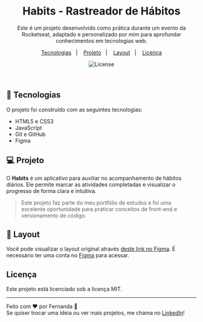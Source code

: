 <h1 align="center">Habits - Rastreador de Hábitos</h1>

<p align="center">
Este é um projeto desenvolvido como prática durante um evento da Rocketseat, adaptado e personalizado por mim para aprofundar conhecimentos em tecnologias web.
</p>

<p align="center">
  <a href="#-tecnologias">Tecnologias</a>&nbsp;&nbsp;&nbsp;|&nbsp;&nbsp;&nbsp;
  <a href="#-projeto">Projeto</a>&nbsp;&nbsp;&nbsp;|&nbsp;&nbsp;&nbsp;
  <a href="#-layout">Layout</a>&nbsp;&nbsp;&nbsp;|&nbsp;&nbsp;&nbsp;
  <a href="#memo-licença">Licença</a>
</p>

<p align="center">
  <img alt="License" src="https://img.shields.io/static/v1?label=license&message=MIT&color=49AA26&labelColor=000000">
</p>

<br>

## 🚀 Tecnologias

O projeto foi construído com as seguintes tecnologias:

- HTML5 e CSS3
- JavaScript
- Git e GitHub
- Figma

## 💻 Projeto

O **Habits** é um aplicativo para auxiliar no acompanhamento de hábitos diários. Ele permite marcar as atividades completadas e visualizar o progresso de forma clara e intuitiva.

> Este projeto faz parte do meu portfólio de estudos e foi uma excelente oportunidade para praticar conceitos de front-end e versionamento de código.

## 🔖 Layout

Você pode visualizar o layout original através [deste link no Figma](https://www.figma.com/community/file/1195327109778210238). É necessário ter uma conta no [Figma](https://figma.com) para acessar.

## Licença

Este projeto está licenciado sob a licença MIT.

---

Feito com ♥ por Fernanda :wave:  
Se quiser trocar uma ideia ou ver mais projetos, me chama no [LinkedIn](https://www.linkedin.com/in/fernandadamsantos/)!
